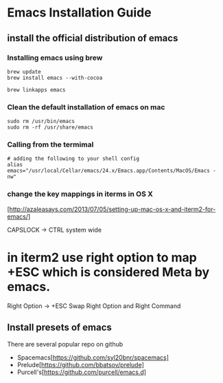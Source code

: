 # Emacs Installation Guide


## install the official distribution of emacs

### Installing emacs using brew
````
brew update
brew install emacs --with-cocoa

brew linkapps emacs
````

### Clean the default installation of emacs on mac
````
sudo rm /usr/bin/emacs
sudo rm -rf /usr/share/emacs
````

### Calling from the termimal
````
# adding the following to your shell config
alias emacs="/usr/local/Cellar/emacs/24.x/Emacs.app/Contents/MacOS/Emacs -nw"
````

### change the key mappings in iterms in OS X
[http://azaleasays.com/2013/07/05/setting-up-mac-os-x-and-iterm2-for-emacs/]

CAPSLOCK -> CTRL system wide
# in iterm2 use right option to map +ESC which is considered Meta by emacs.


Right Option -> +ESC
Swap Right Option and Right Command

## Install presets of emacs

There are several popular repo on github
- Spacemacs[https://github.com/syl20bnr/spacemacs]
- Prelude[https://github.com/bbatsov/prelude]
- Purcell's[https://github.com/purcell/emacs.d] 